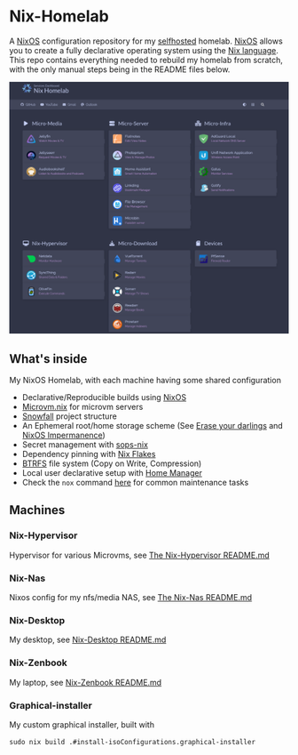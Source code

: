 # Nix-Homelab

A [NixOS](https://nixos.org/) configuration repository for my [selfhosted](https://www.reddit.com/r/selfhosted/) homelab.
[NixOS](https://nixos.org/) allows you to create a fully declarative operating system using the [Nix language](https://nixos.wiki/wiki/Overview_of_the_Nix_Language).
This repo contains everything needed to rebuild my homelab from scratch, with the only manual steps being in the README files below.

![dashboard-png](https://github.com/THERAAB/nix-homelab/blob/main/assets/screenshots/dashboard.png?raw=true "PNG of Dashboard")

## What's inside

My NixOS Homelab, with each machine having some shared configuration

- Declarative/Reproducible builds using [NixOS](https://nixos.org/)
- [Microvm.nix](https://astro.github.io/microvm.nix/) for microvm servers
- [Snowfall](https://snowfall.org/guides/lib/quickstart/) project structure
- An Ephemeral root/home storage scheme (See [Erase your darlings](https://grahamc.com/blog/erase-your-darlings) and [NixOS Impermanence](https://github.com/nix-community/impermanence))
- Secret management with [sops-nix](https://github.com/Mic92/sops-nix/blob/master/README.md)
- Dependency pinning with [Nix Flakes](https://nixos.wiki/wiki/Flakes)
- [BTRFS](https://btrfs.wiki.kernel.org/index.php/Main_Page) file system (Copy on Write, Compression)
- Local user declarative setup with [Home Manager](https://github.com/nix-community/home-manager)
- Check the `nox` command [here](https://github.com/THERAAB/nix-homelab/blob/main/modules/nixos/utils/nox/default.nix) for common maintenance tasks

## Machines

### Nix-Hypervisor

Hypervisor for various Microvms, see [The Nix-Hypervisor README.md](https://github.com/THERAAB/nix-homelab/blob/main/systems/x86_64-linux/nix-hypervisor/README.md)

### Nix-Nas

Nixos config for my nfs/media NAS, see [The Nix-Nas README.md](https://github.com/THERAAB/nix-homelab/blob/main/systems/x86_64-linux/nix-nas/README.md)

### Nix-Desktop

My desktop, see [Nix-Desktop README.md](https://github.com/THERAAB/nix-homelab/blob/main/systems/x86_64-linux/nix-desktop/README.md)

### Nix-Zenbook

My laptop, see [Nix-Zenbook README.md](https://github.com/THERAAB/nix-homelab/blob/main/systems/x86_64-linux/nix-zenbook/README.md)

### Graphical-installer

My custom graphical installer, built with

```
sudo nix build .#install-isoConfigurations.graphical-installer
```
